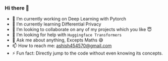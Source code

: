### Hi there 👋

<!--
**soumyajit4419/soumyajit4419** is a ✨ _special_ ✨ repository because its `README.md` (this file) appears on your GitHub profile. 

Here are some ideas to get you started: -->

- 🔭 I’m currently working on Deep Learning with Pytorch
- 🌱 I’m currently learning Differential Privacy
- 👯 I’m looking to collaborate on any of my projects which you like :innocent:
- 🤔 I’m looking for help with `Huggingface Transformers`
- 💬 Ask me about anything, Excepts Maths :sweat_smile:
- 📫 How to reach me: ashish454570@gmail.com
- ⚡ Fun fact: Directly jump to the code without even knowing its concepts.

